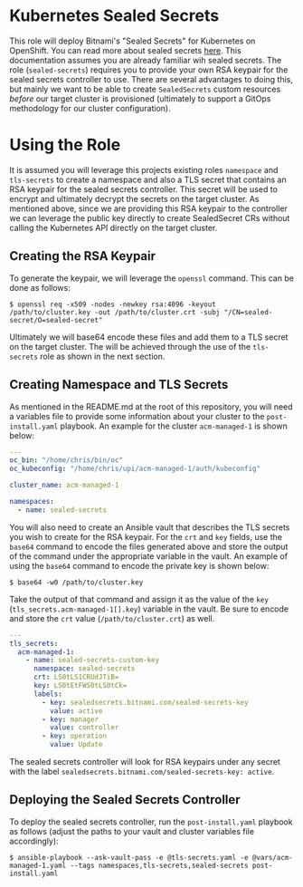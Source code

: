# Kubernetes Sealed Secrets

This role will deploy Bitnami's "Sealed Secrets" for Kubernetes on OpenShift. You can read more about sealed secrets [here](https://github.com/bitnami-labs/sealed-secrets). This documentation assumes you are already familiar wih sealed secrets. The role (`sealed-secrets`) requires you to provide your own RSA keypair for the sealed secrets controller to use. There are several advantages to doing this, but mainly we want to be able to create `SealedSecrets` custom resources *before* our target cluster is provisioned (ultimately to support a GitOps methodology for our cluster configuration).

# Using the Role

It is assumed you will leverage this projects existing roles `namespace` and `tls-secrets` to create a namespace and also a TLS secret that contains an RSA keypair for the sealed secrets controller. This secret will be used to encrypt and ultimately decrypt the secrets on the target cluster. As mentioned above, since we are providing this RSA keypair to the controller we can leverage the public key directly to create SealedSecret CRs without calling the Kubernetes API directly on the target cluster.

## Creating the RSA Keypair

To generate the keypair, we will leverage the `openssl` command. This can be done as follows:

```shell
$ openssl req -x509 -nodes -newkey rsa:4096 -keyout /path/to/cluster.key -out /path/to/cluster.crt -subj "/CN=sealed-secret/O=sealed-secret"
```

Ultimately we will base64 encode these files and add them to a TLS secret on the target cluster. The will be achieved through the use of the `tls-secrets` role as shown in the next section.

## Creating Namespace and TLS Secrets

As mentioned in the README.md at the root of this repository, you will need a variables file to provide some information about your cluster to the `post-install.yaml` playbook. An example for the cluster `acm-managed-1` is shown below:

```yaml
---
oc_bin: "/home/chris/bin/oc"
oc_kubeconfig: "/home/chris/upi/acm-managed-1/auth/kubeconfig"

cluster_name: acm-managed-1

namespaces:
  - name: sealed-secrets
```

You will also need to create an Ansible vault that describes the TLS secrets you wish to create for the RSA keypair. For the `crt` and `key` fields, use the `base64` command to encode the files generated above and store the output of the command under the appropriate variable in the vault. An example of using the `base64` command to encode the private key is shown below:

```shell
$ base64 -w0 /path/to/cluster.key
```

Take the output of that command and assign it as the value of the `key` (`tls_secrets.acm-managed-1[].key`) variable in the vault. Be sure to encode and store the `crt` value (`/path/to/cluster.crt`) as well.

```yaml
---
tls_secrets:
  acm-managed-1:
    - name: sealed-secrets-custom-key
      namespace: sealed-secrets
      crt: LS0tLS1CRUdJTiB=
      key: LS0tEtFWS0tLS0tCk=
      labels:
        - key: sealedsecrets.bitnami.com/sealed-secrets-key
          value: active
        - key: manager
          value: controller
        - key: operation
          value: Update
```

The sealed secrets controller will look for RSA keypairs under any secret with the label `sealedsecrets.bitnami.com/sealed-secrets-key: active`.

## Deploying the Sealed Secrets Controller

To deploy the sealed secrets controller, run the `post-install.yaml` playbook as follows (adjust the paths to your vault and cluster variables file accordingly):

```shell
$ ansible-playbook --ask-vault-pass -e @tls-secrets.yaml -e @vars/acm-managed-1.yaml --tags namespaces,tls-secrets,sealed-secrets post-install.yaml
```
